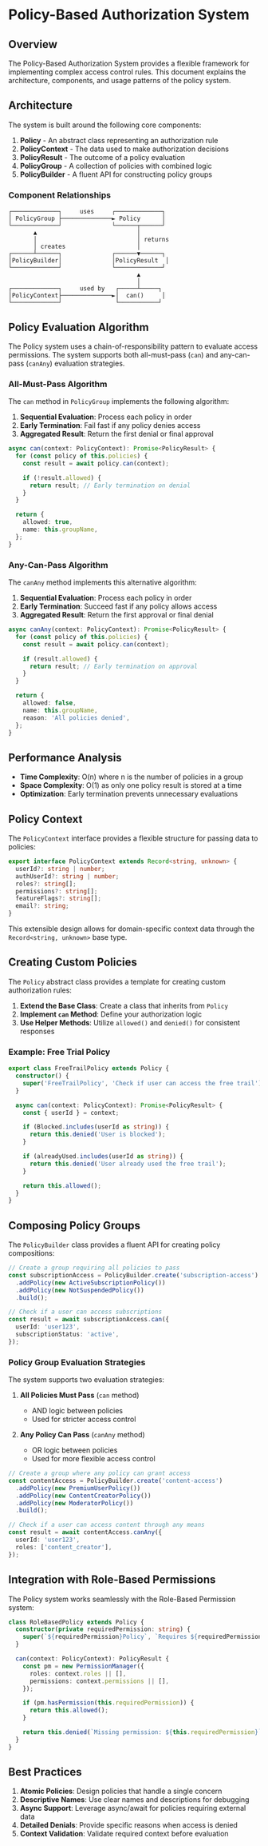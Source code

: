 # Policy-Based Authorization System

## Overview

The Policy-Based Authorization System provides a flexible framework for implementing complex access control rules. This document explains the architecture, components, and usage patterns of the policy system.

## Architecture

The system is built around the following core components:

1. **Policy** - An abstract class representing an authorization rule
2. **PolicyContext** - The data used to make authorization decisions
3. **PolicyResult** - The outcome of a policy evaluation
4. **PolicyGroup** - A collection of policies with combined logic
5. **PolicyBuilder** - A fluent API for constructing policy groups

### Component Relationships

```
┌─────────────┐     uses     ┌─────────────┐
│ PolicyGroup ├──────────────► Policy      │
└─────────────┘              └──────┬──────┘
       ▲                            │
       │                            │ returns
       │ creates                    │
┌──────┴──────┐              ┌──────▼──────┐
│PolicyBuilder│              │PolicyResult  │
└─────────────┘              └─────────────┘
                                    ▲
                                    │
┌─────────────┐     used by   ┌─────┴─────┐
│PolicyContext├──────────────►│  can()     │
└─────────────┘               └───────────┘
```

## Policy Evaluation Algorithm

The Policy system uses a chain-of-responsibility pattern to evaluate access permissions. The system supports both all-must-pass (`can`) and any-can-pass (`canAny`) evaluation strategies.

### All-Must-Pass Algorithm

The `can` method in `PolicyGroup` implements the following algorithm:

1. **Sequential Evaluation**: Process each policy in order
2. **Early Termination**: Fail fast if any policy denies access
3. **Aggregated Result**: Return the first denial or final approval

```typescript
async can(context: PolicyContext): Promise<PolicyResult> {
  for (const policy of this.policies) {
    const result = await policy.can(context);

    if (!result.allowed) {
      return result; // Early termination on denial
    }
  }

  return {
    allowed: true,
    name: this.groupName,
  };
}
```

### Any-Can-Pass Algorithm

The `canAny` method implements this alternative algorithm:

1. **Sequential Evaluation**: Process each policy in order
2. **Early Termination**: Succeed fast if any policy allows access
3. **Aggregated Result**: Return the first approval or final denial

```typescript
async canAny(context: PolicyContext): Promise<PolicyResult> {
  for (const policy of this.policies) {
    const result = await policy.can(context);

    if (result.allowed) {
      return result; // Early termination on approval
    }
  }

  return {
    allowed: false,
    name: this.groupName,
    reason: 'All policies denied',
  };
}
```

## Performance Analysis

- **Time Complexity**: O(n) where n is the number of policies in a group
- **Space Complexity**: O(1) as only one policy result is stored at a time
- **Optimization**: Early termination prevents unnecessary evaluations

## Policy Context

The `PolicyContext` interface provides a flexible structure for passing data to policies:

```typescript
export interface PolicyContext extends Record<string, unknown> {
  userId?: string | number;
  authUserId?: string | number;
  roles?: string[];
  permissions?: string[];
  featureFlags?: string[];
  email?: string;
}
```

This extensible design allows for domain-specific context data through the `Record<string, unknown>` base type.

## Creating Custom Policies

The `Policy` abstract class provides a template for creating custom authorization rules:

1. **Extend the Base Class**: Create a class that inherits from `Policy`
2. **Implement `can` Method**: Define your authorization logic
3. **Use Helper Methods**: Utilize `allowed()` and `denied()` for consistent responses

### Example: Free Trial Policy

```typescript
export class FreeTrailPolicy extends Policy {
  constructor() {
    super('FreeTrailPolicy', 'Check if user can access the free trail');
  }

  async can(context: PolicyContext): Promise<PolicyResult> {
    const { userId } = context;

    if (Blocked.includes(userId as string)) {
      return this.denied('User is blocked');
    }

    if (alreadyUsed.includes(userId as string)) {
      return this.denied('User already used the free trail');
    }

    return this.allowed();
  }
}
```

## Composing Policy Groups

The `PolicyBuilder` class provides a fluent API for creating policy compositions:

```typescript
// Create a group requiring all policies to pass
const subscriptionAccess = PolicyBuilder.create('subscription-access')
  .addPolicy(new ActiveSubscriptionPolicy())
  .addPolicy(new NotSuspendedPolicy())
  .build();

// Check if a user can access subscriptions
const result = await subscriptionAccess.can({
  userId: 'user123',
  subscriptionStatus: 'active',
});
```

### Policy Group Evaluation Strategies

The system supports two evaluation strategies:

1. **All Policies Must Pass** (`can` method)

   - AND logic between policies
   - Used for stricter access control

2. **Any Policy Can Pass** (`canAny` method)
   - OR logic between policies
   - Used for more flexible access control

```typescript
// Create a group where any policy can grant access
const contentAccess = PolicyBuilder.create('content-access')
  .addPolicy(new PremiumUserPolicy())
  .addPolicy(new ContentCreatorPolicy())
  .addPolicy(new ModeratorPolicy())
  .build();

// Check if a user can access content through any means
const result = await contentAccess.canAny({
  userId: 'user123',
  roles: ['content_creator'],
});
```

## Integration with Role-Based Permissions

The Policy system works seamlessly with the Role-Based Permission system:

```typescript
class RoleBasedPolicy extends Policy {
  constructor(private requiredPermission: string) {
    super(`${requiredPermission}Policy`, `Requires ${requiredPermission}`);
  }

  can(context: PolicyContext): PolicyResult {
    const pm = new PermissionManager({
      roles: context.roles || [],
      permissions: context.permissions || [],
    });

    if (pm.hasPermission(this.requiredPermission)) {
      return this.allowed();
    }

    return this.denied(`Missing permission: ${this.requiredPermission}`);
  }
}
```

## Best Practices

1. **Atomic Policies**: Design policies that handle a single concern
2. **Descriptive Names**: Use clear names and descriptions for debugging
3. **Async Support**: Leverage async/await for policies requiring external data
4. **Detailed Denials**: Provide specific reasons when access is denied
5. **Context Validation**: Validate required context before evaluation

